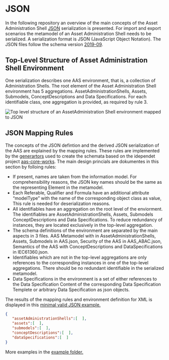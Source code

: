 # JSON
In the following repository an overview of the main concepts of the Asset Administration Shell [JSON](https://tools.ietf.org/html/rfc8259) serialization is presented. For import and export scenarios the metamodel of an Asset Administration Shell needs to be serialized. A serialization format is JSON (JavaScript Object Notation). The JSON files follow the schema version [2019-09](https://json-schema.org/specification-links.html#2019-09-formerly-known-as-draft-8).

## Top-Level Structure of Asset Administration Shell Environment
One serialization describes one AAS environment, that is, a collection of Administration Shells. The root element of the Asset Administration Shell environment has 5 aggregations. AssetAdministrationShells, Assets, Submodels, ConceptDescriptions and Data Specifications. For each identifiable class, one aggregation is provided, as required by rule 3.

![Top level structure of an AssetAdministration Shell environment mapped to JSON](https://user-images.githubusercontent.com/1814815/147122261-ac77deea-e83e-422d-bff5-f005feaf98d4.png)

## JSON Mapping Rules
The concepts of the JSON defintion and the derived JSON serialization of the AAS are explained by the mapping rules. These rules are implemented by the [generartors](https://github.com/aas-core-works/aas-core-codegen) used to create the schemata based on the idependet project [aas-core-works](https://github.com/aas-core-works/). The main design princials are dokumentes in this section by folloing rules:


- If present, names are taken from the information model. For comprehensibility reasons, the JSON key names should be the same as the representing Element in the metamodel. 
- Each Referable, Qualifier and Formula have an additional attribute “modelType” with the name of the corresponding object class as value, This rule is needed for deserialization reasons. 
- All identifiables have an aggregation on the root level of the enviorment. The identifiables are AssetAdministrationShells, Assets, Submodels ConceptDescriptions and Data Specifications. To reduce redundancy of instances, they are located exclusively in the top-level aggregation.
- The schema definitions of the environment are separated by the main aspects in 3 files. AAS Metamodel with in AssetAdministrationShells, Assets, Submodels in AAS.json, Security of the AAS in AAS_ABAC.json, Semantics of the AAS with ConceptDescriptions and DataSpecifications in IEC61360.json.
- Identifiables which are not in the top-level aggregations are only references to the corresponding instances in one of the top-level aggregations.
There should be no redundant identifiable in the serialized metamodel. 
- Data Specifications in the environment is a set of either references to the Data Specification Content of the corresponding Data Specification Templete or arbitrary Data Specification as json objects.

The results of the mapping rules and environment definition for XML is displayed in this [minimal valid JSON example.](examples/miniJsonExample.json) 
```JSON
{  
   "assetAdministrationShells":[  ],
   "assets":[  ],
   "submodels":[  ],
   "conceptDescriptions":[  ],
   "dataSpecifications":[  ]
}
```  

More examples in the [example folder.](examples)
